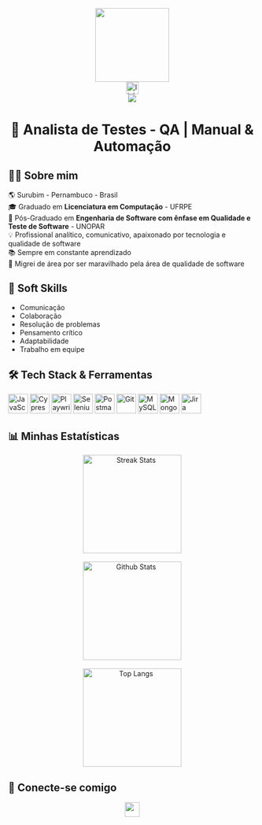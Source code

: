 
<div align="center">
  <img height="150" src="https://media.giphy.com/media/M9gbBd9nbDrOTu1Mqx/giphy.gif" />
</div>

<div align="center">
  <a href="https://br.linkedin.com/in/felipeeLucena" target="_blank">
    <img src="https://img.shields.io/badge/LinkedIn-0077B5?style=for-the-badge&logo=linkedin&logoColor=white" height="25" alt="linkedin logo" />
  </a>
</div>

<div align="center">
  <img src="https://visitor-badge.laobi.icu/badge?page_id=felipeeLucena.felipeeLucena" />
</div>

<h1 align="center">🚀 Analista de Testes - QA | Manual & Automação</h1>

## 👨‍💻 Sobre mim

🌎 Surubim - Pernambuco - Brasil  
🎓 Graduado em **Licenciatura em Computação** - UFRPE  
🎯 Pós-Graduado em **Engenharia de Software com ênfase em Qualidade e Teste de Software** - UNOPAR  
💡 Profissional analítico, comunicativo, apaixonado por tecnologia e qualidade de software  
📚 Sempre em constante aprendizado  
🔄 Migrei de área por ser maravilhado pela área de qualidade de software

## 🧠 Soft Skills

- Comunicação
- Colaboração
- Resolução de problemas
- Pensamento crítico
- Adaptabilidade
- Trabalho em equipe

## 🛠 Tech Stack & Ferramentas

<div style="display: inline_block">

  <img src="https://cdn.jsdelivr.net/gh/devicons/devicon/icons/javascript/javascript-original.svg" width="40" alt="JavaScript"/>
  <img src="https://camo.githubusercontent.com/1171c87efd3aa7d0629dfd4486bda5e0427c8858e5988faad575daa5d7f33584/68747470733a2f2f696d616765732e6374666173736574732e6e65742f71356772307337706b3939372f546838343538576f4450676831784f63596a7634512f62323332386435333863376434393938353362666666336163313135343063352f437970726573732e706e67" width="40" alt="Cypress"/>
  <img src="https://cdn.jsdelivr.net/gh/devicons/devicon/icons/playwright/playwright-original.svg" width="40" alt="Playwright"/>
  <img src="https://cdn.jsdelivr.net/gh/devicons/devicon/icons/selenium/selenium-original.svg" width="40" alt="Selenium"/>
  <img src="https://www.vectorlogo.zone/logos/getpostman/getpostman-icon.svg" width="40" alt="Postman"/>
  <img src="https://cdn.jsdelivr.net/gh/devicons/devicon/icons/git/git-original.svg" width="40" alt="Git"/>
  <img src="https://cdn.jsdelivr.net/gh/devicons/devicon/icons/mysql/mysql-original.svg" width="40" alt="MySQL"/>
  <img src="https://cdn.jsdelivr.net/gh/devicons/devicon/icons/mongodb/mongodb-original.svg" width="40" alt="MongoDB"/>
  <img src="https://cdn.jsdelivr.net/gh/devicons/devicon/icons/jira/jira-original.svg" width="40" alt="Jira"/>

</div>

## 📊 Minhas Estatísticas

<div align="center">
  <img src="https://streak-stats.demolab.com?user=felipeeLucena&theme=dark&hide_border=false&border_radius=5" height="200" alt="Streak Stats"/>
  <br><br>
  <img src="https://github-readme-stats.vercel.app/api?username=felipeeLucena&show_icons=true&theme=dark&hide_border=false&border_radius=5" height="200" alt="Github Stats"/>
  <br><br>
  <img src="https://github-readme-stats.vercel.app/api/top-langs/?username=felipeeLucena&layout=compact&theme=dark&hide_border=false&border_radius=5" height="200" alt="Top Langs"/>
</div>

## 🤝 Conecte-se comigo

<div align="center">
  <a href="https://br.linkedin.com/in/felipeeLucena" target="_blank">
    <img src="https://img.shields.io/badge/LinkedIn-0077B5?style=for-the-badge&logo=linkedin&logoColor=white" height="30"/>
  </a>
</div>
